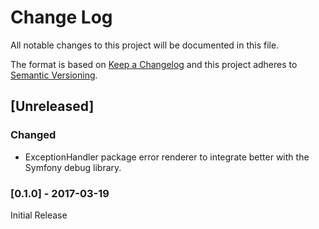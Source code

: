 # Change Log

All notable changes to this project will be documented in this file.

The format is based on [Keep a Changelog](http://keepachangelog.com/)
and this project adheres to [Semantic Versioning](http://semver.org/).

## [Unreleased]

### Changed

- ExceptionHandler package error renderer to integrate better with the Symfony debug library.

### [0.1.0] - 2017-03-19

Initial Release
